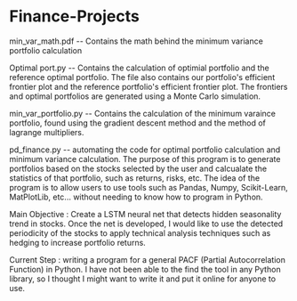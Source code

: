 # Finance-Projects


min_var_math.pdf -- Contains the math behind the minimum variance portfolio calculation

Optimal port.py -- Contains the calculation of optimial portfolio and the reference optimal portfolio. The file also contains our portfolio's efficient frontier plot and the reference portfolio's efficient frontier plot. The frontiers and optimal portfolios are generated using a Monte Carlo simulation.  


min_var_portfolio.py -- Contains the calculation of the minimum varaince portfolio, found using the gradient descent method and the method of lagrange multipliers. 

pd_finance.py -- automating the code for optimal portfolio calculation and minimum variance calculation. The purpose of this program is to generate portfolios based on the stocks selected by the user and calcualate the statistics of that portfolio, such as returns, risks, etc. The idea of the program is to allow users to use tools such as Pandas, Numpy, Scikit-Learn, MatPlotLib, etc... without needing to know how to program in Python. 


Main Objective :  Create a LSTM neural net that detects hidden seasonality trend in stocks. Once the net is developed, I would like to use the detected periodicity of the stocks to apply technical analysis techniques such as hedging to increase portfolio returns. 

Current Step : writing a program for a general PACF (Partial Autocorrelation Function) in Python. I have not been able to the find the tool in any Python library, so I thought I might want to write it and put it online for anyone to use. 
